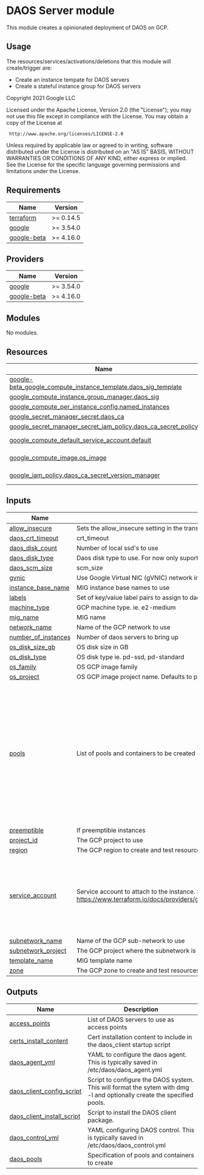 # DAOS Server module

This module creates a opinionated deployment of DAOS on GCP.

## Usage

The resources/services/activations/deletions that this module will create/trigger are:
- Create an instance tempate for DAOS servers
- Create a stateful instance group for DAOS servers

<!-- BEGINNING OF PRE-COMMIT-TERRAFORM DOCS HOOK -->
Copyright 2021 Google LLC

Licensed under the Apache License, Version 2.0 (the "License");
you may not use this file except in compliance with the License.
You may obtain a copy of the License at

     http://www.apache.org/licenses/LICENSE-2.0

Unless required by applicable law or agreed to in writing, software
distributed under the License is distributed on an "AS IS" BASIS,
WITHOUT WARRANTIES OR CONDITIONS OF ANY KIND, either express or implied.
See the License for the specific language governing permissions and
limitations under the License.

## Requirements

| Name | Version |
|------|---------|
| <a name="requirement_terraform"></a> [terraform](#requirement\_terraform) | >= 0.14.5 |
| <a name="requirement_google"></a> [google](#requirement\_google) | >= 3.54.0 |
| <a name="requirement_google-beta"></a> [google-beta](#requirement\_google-beta) | >= 4.16.0 |

## Providers

| Name | Version |
|------|---------|
| <a name="provider_google"></a> [google](#provider\_google) | >= 3.54.0 |
| <a name="provider_google-beta"></a> [google-beta](#provider\_google-beta) | >= 4.16.0 |

## Modules

No modules.

## Resources

| Name | Type |
|------|------|
| [google-beta_google_compute_instance_template.daos_sig_template](https://registry.terraform.io/providers/hashicorp/google-beta/latest/docs/resources/google_compute_instance_template) | resource |
| [google_compute_instance_group_manager.daos_sig](https://registry.terraform.io/providers/hashicorp/google/latest/docs/resources/compute_instance_group_manager) | resource |
| [google_compute_per_instance_config.named_instances](https://registry.terraform.io/providers/hashicorp/google/latest/docs/resources/compute_per_instance_config) | resource |
| [google_secret_manager_secret.daos_ca](https://registry.terraform.io/providers/hashicorp/google/latest/docs/resources/secret_manager_secret) | resource |
| [google_secret_manager_secret_iam_policy.daos_ca_secret_policy](https://registry.terraform.io/providers/hashicorp/google/latest/docs/resources/secret_manager_secret_iam_policy) | resource |
| [google_compute_default_service_account.default](https://registry.terraform.io/providers/hashicorp/google/latest/docs/data-sources/compute_default_service_account) | data source |
| [google_compute_image.os_image](https://registry.terraform.io/providers/hashicorp/google/latest/docs/data-sources/compute_image) | data source |
| [google_iam_policy.daos_ca_secret_version_manager](https://registry.terraform.io/providers/hashicorp/google/latest/docs/data-sources/iam_policy) | data source |

## Inputs

| Name | Description | Type | Default | Required |
|------|-------------|------|---------|:--------:|
| <a name="input_allow_insecure"></a> [allow\_insecure](#input\_allow\_insecure) | Sets the allow\_insecure setting in the transport\_config section of the daos\_*.yml files | `bool` | `false` | no |
| <a name="input_daos_crt_timeout"></a> [daos\_crt\_timeout](#input\_daos\_crt\_timeout) | crt\_timeout | `number` | `300` | no |
| <a name="input_daos_disk_count"></a> [daos\_disk\_count](#input\_daos\_disk\_count) | Number of local ssd's to use | `number` | `16` | no |
| <a name="input_daos_disk_type"></a> [daos\_disk\_type](#input\_daos\_disk\_type) | Daos disk type to use. For now only suported one is local-ssd | `string` | `"local-ssd"` | no |
| <a name="input_daos_scm_size"></a> [daos\_scm\_size](#input\_daos\_scm\_size) | scm\_size | `number` | `200` | no |
| <a name="input_gvnic"></a> [gvnic](#input\_gvnic) | Use Google Virtual NIC (gVNIC) network interface | `bool` | `false` | no |
| <a name="input_instance_base_name"></a> [instance\_base\_name](#input\_instance\_base\_name) | MIG instance base names to use | `string` | `"daos-server"` | no |
| <a name="input_labels"></a> [labels](#input\_labels) | Set of key/value label pairs to assign to daos-server instances | `any` | `{}` | no |
| <a name="input_machine_type"></a> [machine\_type](#input\_machine\_type) | GCP machine type. ie. e2-medium | `string` | `"n2-custom-36-215040"` | no |
| <a name="input_mig_name"></a> [mig\_name](#input\_mig\_name) | MIG name | `string` | `"daos-server"` | no |
| <a name="input_network_name"></a> [network\_name](#input\_network\_name) | Name of the GCP network to use | `string` | `"default"` | no |
| <a name="input_number_of_instances"></a> [number\_of\_instances](#input\_number\_of\_instances) | Number of daos servers to bring up | `number` | `4` | no |
| <a name="input_os_disk_size_gb"></a> [os\_disk\_size\_gb](#input\_os\_disk\_size\_gb) | OS disk size in GB | `number` | `20` | no |
| <a name="input_os_disk_type"></a> [os\_disk\_type](#input\_os\_disk\_type) | OS disk type ie. pd-ssd, pd-standard | `string` | `"pd-ssd"` | no |
| <a name="input_os_family"></a> [os\_family](#input\_os\_family) | OS GCP image family | `string` | `"daos-server-centos-7"` | no |
| <a name="input_os_project"></a> [os\_project](#input\_os\_project) | OS GCP image project name. Defaults to project\_id if null. | `string` | `null` | no |
| <a name="input_pools"></a> [pools](#input\_pools) | List of pools and containers to be created | <pre>list(object({<br>    name       = string<br>    size       = string<br>    tier_ratio = number<br>    user       = string<br>    group      = string<br>    acls       = list(string)<br>    properties = map(any)<br>    containers = list(object({<br>      name            = string<br>      type            = string<br>      user            = string<br>      group           = string<br>      acls            = list(string)<br>      properties      = map(any)<br>      user_attributes = map(any)<br>    }))<br>  }))</pre> | `[]` | no |
| <a name="input_preemptible"></a> [preemptible](#input\_preemptible) | If preemptible instances | `string` | `false` | no |
| <a name="input_project_id"></a> [project\_id](#input\_project\_id) | The GCP project to use | `string` | n/a | yes |
| <a name="input_region"></a> [region](#input\_region) | The GCP region to create and test resources in | `string` | n/a | yes |
| <a name="input_service_account"></a> [service\_account](#input\_service\_account) | Service account to attach to the instance. See https://www.terraform.io/docs/providers/google/r/compute_instance_template.html#service_account. | <pre>object({<br>    email  = string,<br>    scopes = set(string)<br>  })</pre> | <pre>{<br>  "email": null,<br>  "scopes": [<br>    "https://www.googleapis.com/auth/devstorage.read_only",<br>    "https://www.googleapis.com/auth/logging.write",<br>    "https://www.googleapis.com/auth/monitoring.write",<br>    "https://www.googleapis.com/auth/servicecontrol",<br>    "https://www.googleapis.com/auth/service.management.readonly",<br>    "https://www.googleapis.com/auth/trace.append",<br>    "https://www.googleapis.com/auth/cloud-platform"<br>  ]<br>}</pre> | no |
| <a name="input_subnetwork_name"></a> [subnetwork\_name](#input\_subnetwork\_name) | Name of the GCP sub-network to use | `string` | `"default"` | no |
| <a name="input_subnetwork_project"></a> [subnetwork\_project](#input\_subnetwork\_project) | The GCP project where the subnetwork is defined | `string` | `null` | no |
| <a name="input_template_name"></a> [template\_name](#input\_template\_name) | MIG template name | `string` | `"daos-server"` | no |
| <a name="input_zone"></a> [zone](#input\_zone) | The GCP zone to create and test resources in | `string` | n/a | yes |

## Outputs

| Name | Description |
|------|-------------|
| <a name="output_access_points"></a> [access\_points](#output\_access\_points) | List of DAOS servers to use as access points |
| <a name="output_certs_install_content"></a> [certs\_install\_content](#output\_certs\_install\_content) | Cert installation content to include in the daos\_client startup script |
| <a name="output_daos_agent_yml"></a> [daos\_agent\_yml](#output\_daos\_agent\_yml) | YAML to configure the daos agent. This is typically saved in /etc/daos/daos\_agent.yml |
| <a name="output_daos_client_config_script"></a> [daos\_client\_config\_script](#output\_daos\_client\_config\_script) | Script to configure the DAOS system. This will format the sytem with dmg -l and optionally create the specified pools. |
| <a name="output_daos_client_install_script"></a> [daos\_client\_install\_script](#output\_daos\_client\_install\_script) | Script to install the DAOS client package. |
| <a name="output_daos_control_yml"></a> [daos\_control\_yml](#output\_daos\_control\_yml) | YAML configuring DAOS control. This is typically saved in /etc/daos/daos\_control.yml |
| <a name="output_daos_pools"></a> [daos\_pools](#output\_daos\_pools) | Specification of pools and containers to create |
<!-- END OF PRE-COMMIT-TERRAFORM DOCS HOOK -->
